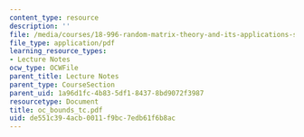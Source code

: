 ```yaml
---
content_type: resource
description: ''
file: /media/courses/18-996-random-matrix-theory-and-its-applications-spring-2004/de551c394acb0011f9bc7edb61f6b8ac_oc_bounds_tc.pdf
file_type: application/pdf
learning_resource_types:
- Lecture Notes
ocw_type: OCWFile
parent_title: Lecture Notes
parent_type: CourseSection
parent_uid: 1a96d1fc-4b83-5df1-8437-8bd9072f3987
resourcetype: Document
title: oc_bounds_tc.pdf
uid: de551c39-4acb-0011-f9bc-7edb61f6b8ac
---
```

